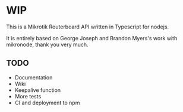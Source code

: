 # WIP

This is a Mikrotik Routerboard API written in Typescript for nodejs.

It is entirely based on George Joseph and Brandon Myers's work with mikronode, thank you very much.

## TODO

 * Documentation
 * Wiki
 * Keepalive function
 * More tests
 * CI and deployment to npm
 